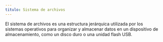 ```yaml
---
titulo: Sistema de archivos
---
```


El sistema de archivos es una estructura jerárquica utilizada por los sistemas operativos para
organizar y almacenar datos en un dispositivo de almacenamiento, como un disco duro o una
unidad flash USB.
